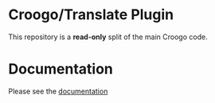 # Croogo/Translate Plugin

This repository is a **read-only** split of the main Croogo code.

# Documentation

Please see the [documentation](http://docs.croogo.org/3.0)
